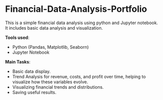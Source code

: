 # Financial-Data-Analysis-Portfolio
This is a simple financial data analysis using python and Jupyter notebook. 
It includes basic data analysis and visualization. 
 
**Tools used**: 
- Python (Pandas, Matplotlib, Seaborn)
- Jupyter Notebook

**Main Tasks**:
- Basic data display. 
- Trend Analysis for revenue, costs, and profit over time, helping to visualize how these variables evolve.
- Visualizing financial trends and distributions.
- Saving useful results.